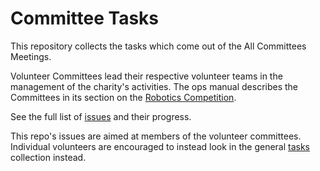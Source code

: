 # Committee Tasks

This repository collects the tasks which come out of the All Committees Meetings.

Volunteer Committees lead their respective volunteer teams in the management of the charity's activities.
The ops manual describes the Committees in its section on the [Robotics Competition](https://opsmanual.studentrobotics.org/annual-robotics-competition).

See the full list of [issues](https://github.com/srobo/committee-tasks/issues) and their progress.

This repo's issues are aimed at members of the volunteer committees.
Individual volunteers are encouraged to instead look in the general [tasks](https://github.com/srobo/tasks) collection instead.
